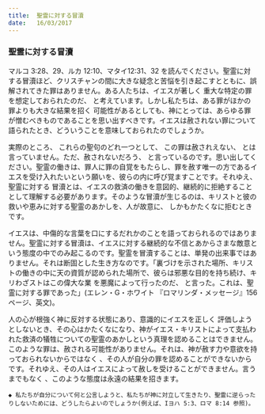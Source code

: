 ```yaml
---
title:  聖霊に対する冒瀆
date:   16/03/2017
---
```


### 聖霊に対する冒瀆

 マルコ 3:28、29、ルカ 12:10、マタイ12:31、32 を読んでください。聖霊に対する冒瀆ほど、クリスチャンの間に大きな疑念と苦悩を引き起こすとともに、誤解されてきた罪はありません。ある人たちは、イエスが著しく 重大な特定の罪を想定しておられたのだ、 と考えています。しかし私たちは、ある罪がほかの罪よりも大きな結果を招く 可能性があるとしても、神にとっては、あらゆる罪が憎むべきものであることを思い出すべきです。イエスは赦されない罪について語られたとき、どういうことを意味しておられたのでしょうか。

 実際のところ、 これらの聖句のどれ一つとして、 この罪は赦されえない、 とは言っていません。ただ、赦されないだろう、 と言っているのです。思い出してください。聖霊の働きは、罪人に罪の自覚をもたらし、罪を赦す唯一の方であるイエスを受け入れたいという願いを、彼らの内に呼び覚ますことです。それゆえ、聖霊に対する 冒瀆とは、イエスの救済の働きを意図的、継続的に拒絶することとして理解する必要があります。そのような冒瀆が生じるのは、キリストと彼の救いや恵みに対する聖霊のあかしを、人が故意に、 しかもかたくなに拒むときです。

 イエスは、中傷的な言葉を口にするだれかのことを語っておられるのではありません。聖霊に対する冒瀆は、イエスに対する継続的な不信とあからさまな敵意という態度の中でのみ起こるのです。聖霊を冒瀆することは、単発の出来事ではありません。それは断固とした生き方なのです。「裏づけを示された場所、キリストの働きの中に天の資質が認められた場所で、彼らは邪悪な目的を持ち続け、キリわざストはこの偉大な業 を悪魔によって行ったのだ、 と言った。これは、聖霊に対する罪であった」(エレン・G・ホワイト 『ロマリンダ・メッセージ』156 ページ、英文)。

 人の心が根強く神に反対する状態にあり、意識的にイエスを正しく 評価しようとしないとき、その心はかたくなになり、神がイエス・キリストによって支払われた救済の犠牲についての聖霊のあかしという真理を認めることはできません。このような罪は、赦される可能性がありません。それは、神が赦す力や意欲を持っておられないからではなく 、その人が自分の罪を認めることができないからです。それゆえ、その人はイエスによって赦しを受けることができません。言うまでもなく 、このような態度は永遠の結果を招きます。

`◆ 私たちが自分について何と公言しようと、私たちが神に対立して生きたり、聖霊に逆らったりしないためには、どうしたらよいのでしょうか(例えば、Iヨハ 5:3、ロマ 8:14 参照)。`
